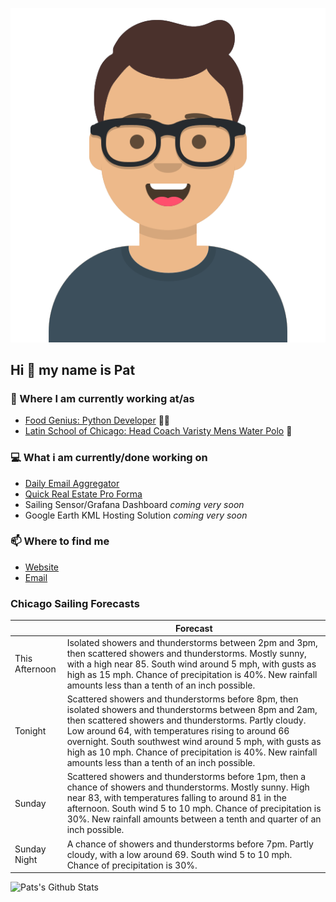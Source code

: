 [![Social banner for p-j-falconer](https://raw.githubusercontent.com/P-J-FALCONER/P-J-FALCONER/master/assets/avataaars.svg)](https://patfalconer.com/)
## Hi :wave: my name is Pat

### 💼 Where I am currently working at/as
- [Food Genius: Python Developer](https://getfoodgenius.com/) 🍔🐍
- [Latin School of Chicago: Head Coach Varisty Mens Water Polo](https://www.latinschool.org/) 🤽


### 💻 What i am currently/done working on
 - [Daily Email Aggregator](https://github.com/P-J-FALCONER/dott_daily_mail)
 - [Quick Real Estate Pro Forma](https://github.com/P-J-FALCONER/henry)
 - Sailing Sensor/Grafana Dashboard *coming very soon*
 - Google Earth KML Hosting Solution *coming very soon*

### 📫 Where to find me
 - [Website](https://patfalconer.com/)
 - [Email](mailto:patrick.j.falconer@gmail.com)


### Chicago Sailing Forecasts
|   | Forecast  |
|---|---|
| This Afternoon | Isolated showers and thunderstorms between 2pm and 3pm, then scattered showers and thunderstorms. Mostly sunny, with a high near 85. South wind around 5 mph, with gusts as high as 15 mph. Chance of precipitation is 40%. New rainfall amounts less than a tenth of an inch possible. |
| Tonight | Scattered showers and thunderstorms before 8pm, then isolated showers and thunderstorms between 8pm and 2am, then scattered showers and thunderstorms. Partly cloudy. Low around 64, with temperatures rising to around 66 overnight. South southwest wind around 5 mph, with gusts as high as 10 mph. Chance of precipitation is 40%. New rainfall amounts less than a tenth of an inch possible. |
| Sunday | Scattered showers and thunderstorms before 1pm, then a chance of showers and thunderstorms. Mostly sunny. High near 83, with temperatures falling to around 81 in the afternoon. South wind 5 to 10 mph. Chance of precipitation is 30%. New rainfall amounts between a tenth and quarter of an inch possible. |
| Sunday Night | A chance of showers and thunderstorms before 7pm. Partly cloudy, with a low around 69. South wind 5 to 10 mph. Chance of precipitation is 30%. |

![Pats's Github Stats](https://github-readme-stats.vercel.app/api?username=p-j-falconer&show_icons=true&theme=radical)
